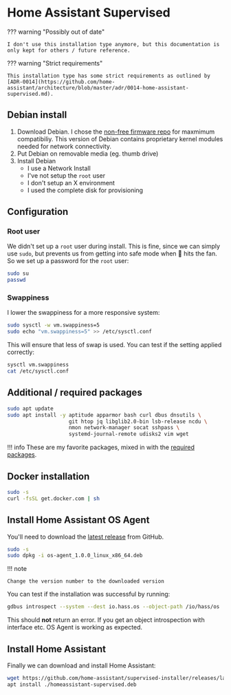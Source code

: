 # Home Assistant Supervised

??? warning "Possibly out of date"

    I don't use this installation type anymore, but this documentation is only kept for others / future reference.

??? warning "Strict requirements"

    This installation type has some strict requirements as outlined by [ADR-0014](https://github.com/home-assistant/architecture/blob/master/adr/0014-home-assistant-supervised.md).

## Debian install

1. Download Debian. I chose the [non-free firmware repo](http://cdimage.debian.org/cdimage/unofficial/non-free/cd-including-firmware/current/amd64/iso-cd/) for maxmimum compatibiliy. This version of Debian contains proprietary kernel modules needed for network connectivity.
2. Put Debian on removable media (eg. thumb drive)
3. Install Debian
    * I use a Network Install
    * I've not setup the `root` user
    * I don't setup an X environment
    * I used the complete disk for provisioning

## Configuration

### Root user

We didn't set up a `root` user during install. This is fine, since we can simply use `sudo`, but prevents us from getting into safe mode when 💩 hits the fan. So we set up a password for the `root` user:

```bash
sudo su
passwd
```

### Swappiness

I lower the swappiness for a more responsive system:

```bash
sudo sysctl -w vm.swappiness=5
sudo echo "vm.swappiness=5" >> /etc/sysctl.conf
```

This will ensure that less of swap is used. You can test if the setting applied correctly: 

```bash
sysctl vm.swappiness
cat /etc/sysctl.conf
```

## Additional / required packages

```bash
sudo apt update
sudo apt install -y aptitude apparmor bash curl dbus dnsutils \
                    git htop jq libglib2.0-bin lsb-release ncdu \
                    nmon network-manager socat sshpass \
                    systemd-journal-remote udisks2 vim wget
```

!!! info
    These are my favorite packages, mixed in with the [required packages](https://github.com/home-assistant/supervised-installer).

## Docker installation

```bash
sudo -s
curl -fsSL get.docker.com | sh
```

## Install Home Assistant OS Agent

You'll need to download the [latest release](https://github.com/home-assistant/os-agent/releases/latest) from GitHub.

```bash
sudo -s
sudo dpkg -i os-agent_1.0.0_linux_x86_64.deb
```

!!! note

    Change the version number to the downloaded version

You can test if the installation was successful by running:

```bash
gdbus introspect --system --dest io.hass.os --object-path /io/hass/os
```

This should **not** return an error. If you get an object introspection with interface etc. OS Agent is working as expected.

## Install Home Assistant

Finally we can download and install Home Assistant:

```bash
wget https://github.com/home-assistant/supervised-installer/releases/latest/download/homeassistant-supervised.deb
apt install ./homeassistant-supervised.deb
```
